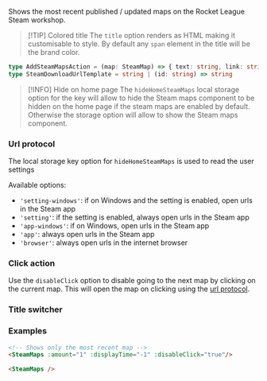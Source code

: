Shows the most recent published / updated maps on the Rocket League Steam workshop.

> [!TIP] Colored title
> The `title` option renders as HTML making it customisable to style. By default any `span` element in the title will be the brand color.

```ts
type AddSteamMapsAction = (map: SteamMap) => { text: string, link: string }[]
type SteamDownloadUrlTemplate = string | (id: string) => string
```

> [!INFO] Hide on home page
> The `hideHomeSteamMaps` local storage option for the key will allow to hide the Steam maps component to be hidden on the home page if the steam maps are enabled by default. Otherwise the storage option will allow to show the Steam maps component.

### Url protocol

The local storage key option for `hideHomeSteamMaps` is used to read the user settings

Available options:

* `'setting-windows'`: if on Windows and the setting is enabled, open urls in the Steam app
* `'setting'`: if the setting is enabled, always open urls in the Steam app
* `'app-windows'`: if on Windows, open urls in the Steam app
* `'app'`: always open urls in the Steam app
* `'browser'`: always open urls in the internet browser

### Click action

Use the `disableClick` option to disable going to the next map by clicking on the current map.
This will open the map on clicking using the [url protocol](#url-protocol).

### Title switcher

### Examples

```md
<!-- Shows only the most recent map -->
<SteamMaps :amount="1" :displayTime="-1" :disableClick="true"/>
```

```md
<SteamMaps />
```

<SteamMaps containerStyle="width: fit-content; margin: 0 auto;" />
<!--  -->
